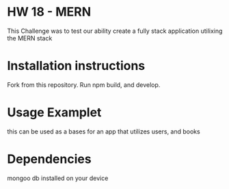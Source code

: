 # HW 18 - MERN
This Challenge was to test our ability create a fully stack application utilixing the MERN stack

# Installation instructions
Fork from this repository. Run npm build, and develop.

# Usage Examplet
this can be used as a bases for an app that utilizes users, and books 

# Dependencies
mongoo db installed on your device
